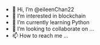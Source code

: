 - 👋 Hi, I’m @eileenChan22
- 👀 I’m interested in blockchain
- 🌱 I’m currently learning Python
- 💞️ I’m looking to collaborate on ...
- 📫 How to reach me ...

<!---
eileenChan22/eileenChan22 is a ✨ special ✨ repository because its `README.md` (this file) appears on your GitHub profile.
You can click the Preview link to take a look at your changes.
--->
